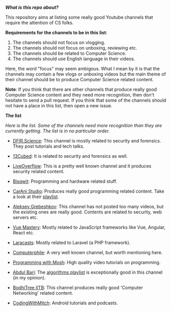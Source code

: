 ***What is this repo about?***

This repository aims at listing some really good Youtube channels that require the attention of CS folks.


**Requirements for the channels to be in this list**:
1.  The channels should not focus on vlogging.
2.  The channels should not focus on unboxing, reviewing etc.
3.  The channels should be related to Computer Science.
4.  The channels should use English language in their videos.

Here, the word "focus" may seem ambigous. What I mean by it is that the channels may contain a few vlogs or unboxing videos but the main theme of their channel should be to produce Computer Science related content.

**Note**: If you think that there are other channels that produce really good Computer Science content and they need more recognition, then don't hesitate to send a pull request. If you think that some of the channels should not have a place in this list, then open a new issue. 

**The list**

*Here is the list. Some of the channels need more recognition than they are currently getting. The list is in no particular order.*

*  [DFIR.Science](https://www.youtube.com/user/dforensics):
This channel is mostly related to security and forensics. They post tutorials and tech talks.

*  [13Cubed](https://www.youtube.com/user/davisrichardg):
It is related to security and forensics as well.

*  [LiveOverflow](https://www.youtube.com/channel/UClcE-kVhqyiHCcjYwcpfj9w):
This is a pretty well known channel and it produces security related content.

* [Bisqwit](https://www.youtube.com/user/Bisqwit):
Programming and hardware related stuff.

* [CarAni Studio](https://www.youtube.com/channel/UCzetCgYJok75wjCuXgcK_wA/featured):
Produces really good programming related content. Take a look at their [playlist](http://https://www.youtube.com/channel/UCzetCgYJok75wjCuXgcK_wA/playlists).

*  [Aleksey Grebeshkov](https://www.youtube.com/channel/UCf_aYmlWhk_vox1tdUSjntA):
This channel has not posted too many videos, but the existing ones are really good. Contents are related to security, web servers etc.

* [Vue Mastery](https://www.youtube.com/channel/UCa1zuotKU4Weuw_fLRnPv0A):
Mostly related to JavaScript frameworks like Vue, Angular, React etc.

*  [Laracasts](https://www.youtube.com/channel/UC3s5g0_lyZYOu8Jjo27udAQ):
Mostly related to Laravel (a PHP framework).

*  [Computerphile](https://www.youtube.com/channel/UC9-y-6csu5WGm29I7JiwpnA):
A very well known channel, but worth mentioning here.

*  [Programming with Mosh](https://www.youtube.com/user/programmingwithmosh):
High quality video tutorials on programming.

*  [Abdul Bari](https://www.youtube.com/channel/UCZCFT11CWBi3MHNlGf019nw):
The [algorithms playlist](http://https://www.youtube.com/watch?v=0IAPZzGSbME&list=PLDN4rrl48XKpZkf03iYFl-O29szjTrs_O) is exceptionally good in this channel (in my opinion).

* [BodhiTree IITB](https://www.youtube.com/channel/UC9KOS69Po018NGKJsR2RgrA):
This channel produces really good 'Computer Networking' related content.

* [CodingWithMitch](https://www.youtube.com/channel/UCoNZZLhPuuRteu02rh7bzsw):
Android tutorials and podcasts.
